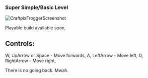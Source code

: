 ### Super Simple/Basic Level
![CraftpixFroggerScreenshot](https://user-images.githubusercontent.com/87118878/197635838-bd403402-47e5-4cbf-81f9-61e589b4ae26.png)

Playable build available soon, 

## Controls:

W, UpArrow or Space - Move forwards,
A, LeftArrow - Move left,
D, RightArrow - Move right,

There is no going back. Mwah.
